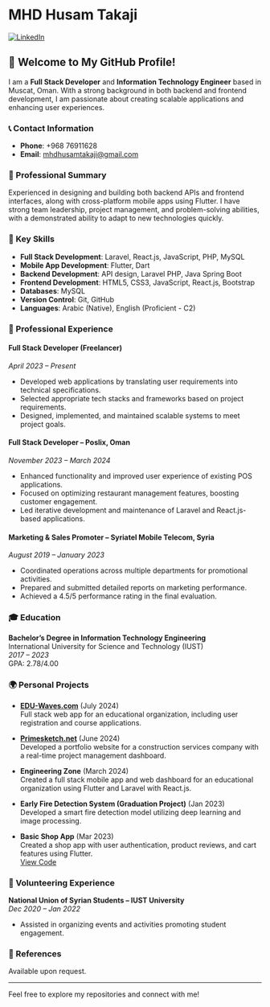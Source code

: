 # MHD Husam Takaji

[![LinkedIn](https://img.shields.io/badge/LinkedIn-Profile-blue)](https://www.linkedin.com/in/mhd-husam-takaji-a1a074289)

## 👋 Welcome to My GitHub Profile!

I am a **Full Stack Developer** and **Information Technology Engineer** based in Muscat, Oman. With a strong background in both backend and frontend development, I am passionate about creating scalable applications and enhancing user experiences. 

### 📞 Contact Information
- **Phone**: +968 76911628
- **Email**: [mhdhusamtakaji@gmail.com](mailto:mhdhusamtakaji@gmail.com)

### 🌟 Professional Summary
Experienced in designing and building both backend APIs and frontend interfaces, along with cross-platform mobile apps using Flutter. I have strong team leadership, project management, and problem-solving abilities, with a demonstrated ability to adapt to new technologies quickly.

### 🔑 Key Skills
- **Full Stack Development**: Laravel, React.js, JavaScript, PHP, MySQL
- **Mobile App Development**: Flutter, Dart
- **Backend Development**: API design, Laravel PHP, Java Spring Boot
- **Frontend Development**: HTML5, CSS3, JavaScript, React.js, Bootstrap
- **Databases**: MySQL
- **Version Control**: Git, GitHub
- **Languages**: Arabic (Native), English (Proficient - C2)

### 💼 Professional Experience
#### Full Stack Developer (Freelancer)
*April 2023 – Present*
- Developed web applications by translating user requirements into technical specifications.
- Selected appropriate tech stacks and frameworks based on project requirements.
- Designed, implemented, and maintained scalable systems to meet project goals.

#### Full Stack Developer – Poslix, Oman
*November 2023 – March 2024*
- Enhanced functionality and improved user experience of existing POS applications.
- Focused on optimizing restaurant management features, boosting customer engagement.
- Led iterative development and maintenance of Laravel and React.js-based applications.

#### Marketing & Sales Promoter – Syriatel Mobile Telecom, Syria
*August 2019 – January 2023*
- Coordinated operations across multiple departments for promotional activities.
- Prepared and submitted detailed reports on marketing performance.
- Achieved a 4.5/5 performance rating in the final evaluation.

### 🎓 Education
**Bachelor’s Degree in Information Technology Engineering**  
International University for Science and Technology (IUST)  
*2017 – 2023*  
GPA: 2.78/4.00

### 🌍 Personal Projects
- **[EDU-Waves.com](http://www.edu-waves.com)** (July 2024)  
  Full stack web app for an educational organization, including user registration and course applications.

- **[Primesketch.net](http://www.primesketch.net)** (June 2024)  
  Developed a portfolio website for a construction services company with a real-time project management dashboard.

- **Engineering Zone** (March 2024)  
  Created a full stack mobile app and web dashboard for an educational organization using Flutter and Laravel with React.js.

- **Early Fire Detection System (Graduation Project)** (Jan 2023)  
  Developed a smart fire detection model utilizing deep learning and image processing.

- **Basic Shop App** (Mar 2023)  
  Created a shop app with user authentication, product reviews, and cart features using Flutter.  
  [View Code](https://drive.google.com)

### 🙌 Volunteering Experience
**National Union of Syrian Students – IUST University**  
*Dec 2020 – Jan 2022*  
- Assisted in organizing events and activities promoting student engagement.

### 📄 References
Available upon request.

---

Feel free to explore my repositories and connect with me!

